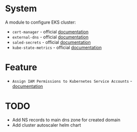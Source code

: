 # System
A module to configure EKS cluster:

- `cert-manager` - official [documentation](https://github.com/helm/charts/tree/master/stable/cert-manager)
- `external-dns` - official [documentation](https://github.com/helm/charts/tree/master/stable/external-dns)
- `saled-secrets` - official [documentation](https://github.com/helm/charts/tree/master/stable/sealed-secrets)
- `kube-state-metrics` - official [documentation](https://github.com/helm/charts/tree/master/stable/kube-state-metrics)


# Feature

-  `Assign IAM Permissions to Kubernetes Service Accounts` -  [documentation](
https://aws.amazon.com/ru/about-aws/whats-new/2019/09/amazon-eks-adds-support-to-assign-iam-permissions-to-kubernetes-service-accounts)


# TODO

- Add NS records to main dns zone for created domain
- Add cluster autoscaler helm chart